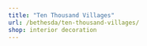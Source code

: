 ```yaml
---
title: "Ten Thousand Villages"
url: /bethesda/ten-thousand-villages/
shop: interior decoration
---
```

